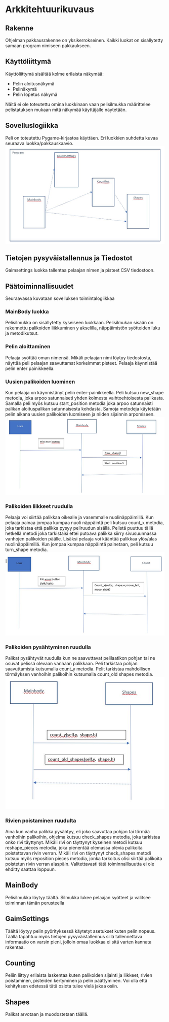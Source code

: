 # Arkkitehtuurikuvaus

## Rakenne

Ohjelman pakkausrakenne on yksikerrokseinen. Kaikki luokat on sisällytetty samaan program nimiseen pakkaukseen.


## Käyttöliittymä

Käyttöliittymä sisältää kolme erilaista näkymää:
- Pelin aloitusnäkymä
- Pelinäkymä
- Pelin lopetus näkymä

Näitä ei ole toteutettu omina luokkinaan vaan pelisilmukka määrittelee pelistatuksen mukaan mitä näkymää käyttäjälle
näytetään. 

## Sovelluslogiikka

Peli on toteutettu Pygame-kirjastoa käyttäen. Eri luokkien suhdetta kuvaa seuraava luokka/pakkauskaavio.
![Pakkausrakenne ja luokat ](./kuvat/Kaavio%20Pakkaus_Luokat.JPG)


## Tietojen pysyväistallennus ja Tiedostot

Gaimsettings luokka tallentaa pelaajan nimen ja pisteet CSV tiedostoon.

## Päätoiminnallisuudet

Seuraavassa kuvataan sovelluksen toimintalogiikkaa

### MainBody luokka
Pelisilmukka on sisällytetty kyseiseen luokkaan. Pelisilmukan sisään on rakennettu palikoiden liikkuminen y akselilla,
näppäimistön syötteiden luku ja metodikutsut.

### Pelin aloittaminen

Pelaaja syöttää oman nimensä. Mikäli pelaajan nimi löytyy tiedostosta, näyttää peli pelaajan saavuttamat korkeimmat
pisteet. Pelaaja käynnistää pelin enter painikkeella.

### Uusien palikoiden luominen

Kun pelaaja on käynnistänyt pelin enter-painikkeella. Peli kutsuu new_shape metodia, joka arpoo satunnaiseti
yhden kolmesta vaihtoehtoisesta palikasta. Samalla peli myös kutsuu start_position metodia joka arpoo 
satunnaisti palikan aloituspalikan satunnaisesta kohdasta. Samoja metodeja käytetään pelin aikana uusien 
palikoiden luomiseen ja niiden sijainnin arpomiseen.
![uusi palikka](./kuvat/New%20shape.JPG)

### Palikoiden liikkeet ruudulla
Pelaaja voi siirtää palikkaa oikealle ja vasemmalle nuolinäppäimillä. Kun pelaaja painaa jompaa kumpaa nuoli
näppäintä peli kutsuu count_x metodia, joka tarkistaa että palikka pysyy peliruudun sisällä. Pelistä puuttuu tällä 
hetkellä metodi joka tarkistaisi ettei putoava palikka siirry sivusuunnassa vanhojen palikoiden päälle.
Lisäksi pelaaja voi kääntää palikkaa ylös/alas nuolinäppäimillä. Kun jompaa kumpaa näppäintä painetaan, peli kutsuu 
turn_shape metodia.
![palikat](./kuvat/Count_x.JPG)

### Palikoiden pysähtyminen ruudulla
Palikat pysähtyvät ruudulla kun ne saavuttavat pelilaatikon pohjan tai ne osuvat pelissä olevaan vanhaan palikkaan. 
Peli tarkistaa pohjan saavuttamista kutsumalla count_y metodia.
Pelit tarkistaa mahdollisen törmäyksen vanhoihin palikoihin kutsumalla count_old shapes metodia. 
![palikoiden liikkeet](./kuvat/count_y.JPG)

### Rivien poistaminen ruudulta

Aina kun vanha palikka pysähtyy, eli joko saavuttaa pohjan tai törmää vanhoihin palikoihin, ohjelma kutsuu 
check_shapes metodia, joka tarkistaa onko rivi täyttynyt. Mikäli rivi on täyttynyt kyseinen metodi kutsuu
reshape_pieces metodia, joka pienentää olemassa olevia palikoita poistettavan rivin verran. Mikäli rivi on 
täyttynyt check_shapes metodi kutsuu myös reposition pieces metodia, jonka tarkoitus olisi siirtää palikoita
poistetun rivin verran alaspäin. Valitettavasti tätä toiminnallisuutta ei ole ehditty saattaa loppuun.


## MainBody

Pelisilmukka löytyy täältä. Silmukka lukee pelaajan syötteet ja valitsee toiminnan tämän perusteella

## GaimSettings

Täältä löytyy pelin pyörityksessä käytetyt asetukset kuten pelin nopeus. Täällä tapahtuu myös tietojen
pysyväistallennus sillä tallennettava informaatio on varsin pieni, jolloin omaa luokkaa ei sitä varten kannata rakentaa.

## Counting

Peliin liittyy erilaista laskentaa kuten palikoiden sijainti ja liikkeet, rivien poistaminen, pisteiden kertyminen
ja pelin päättyminen. Voi olla että kehityksen edetessä tätä osiota tulee vielä jakaa osiin.

## Shapes

Palikat arvotaan ja muodostetaan täällä.
